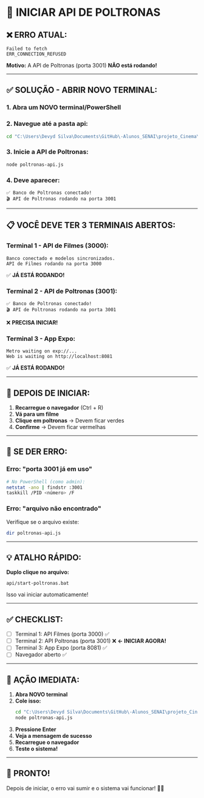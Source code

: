 # 🚨 INICIAR API DE POLTRONAS

## ❌ **ERRO ATUAL:**
```
Failed to fetch
ERR_CONNECTION_REFUSED
```

**Motivo:** A API de Poltronas (porta 3001) **NÃO está rodando!**

---

## ✅ **SOLUÇÃO - ABRIR NOVO TERMINAL:**

### **1. Abra um NOVO terminal/PowerShell**

### **2. Navegue até a pasta api:**
```bash
cd "C:\Users\Devyd Silva\Documents\GitHub\-Alunos_SENAI\projeto_Cinema\cinemaLancamento\api"
```

### **3. Inicie a API de Poltronas:**
```bash
node poltronas-api.js
```

### **4. Deve aparecer:**
```
✅ Banco de Poltronas conectado!
🎬 API de Poltronas rodando na porta 3001
```

---

## 📋 **VOCÊ DEVE TER 3 TERMINAIS ABERTOS:**

### **Terminal 1 - API de Filmes (3000):**
```
Banco conectado e modelos sincronizados.
API de Filmes rodando na porta 3000
```
✅ **JÁ ESTÁ RODANDO!**

### **Terminal 2 - API de Poltronas (3001):**
```
✅ Banco de Poltronas conectado!
🎬 API de Poltronas rodando na porta 3001
```
❌ **PRECISA INICIAR!**

### **Terminal 3 - App Expo:**
```
Metro waiting on exp://...
Web is waiting on http://localhost:8081
```
✅ **JÁ ESTÁ RODANDO!**

---

## 🎯 **DEPOIS DE INICIAR:**

1. **Recarregue o navegador** (Ctrl + R)
2. **Vá para um filme**
3. **Clique em poltronas** → Devem ficar verdes
4. **Confirme** → Devem ficar vermelhas

---

## 🐛 **SE DER ERRO:**

### **Erro: "porta 3001 já em uso"**
```bash
# No PowerShell (como admin):
netstat -ano | findstr :3001
taskkill /PID <número> /F
```

### **Erro: "arquivo não encontrado"**
Verifique se o arquivo existe:
```bash
dir poltronas-api.js
```

---

## 💡 **ATALHO RÁPIDO:**

**Duplo clique no arquivo:**
```
api/start-poltronas.bat
```

Isso vai iniciar automaticamente!

---

## ✅ **CHECKLIST:**

- [ ] Terminal 1: API Filmes (porta 3000) ✅
- [ ] Terminal 2: API Poltronas (porta 3001) ❌ **← INICIAR AGORA!**
- [ ] Terminal 3: App Expo (porta 8081) ✅
- [ ] Navegador aberto ✅

---

## 🚀 **AÇÃO IMEDIATA:**

1. **Abra NOVO terminal**
2. **Cole isso:**
   ```bash
   cd "C:\Users\Devyd Silva\Documents\GitHub\-Alunos_SENAI\projeto_Cinema\cinemaLancamento\api"
   node poltronas-api.js
   ```
3. **Pressione Enter**
4. **Veja a mensagem de sucesso**
5. **Recarregue o navegador**
6. **Teste o sistema!**

---

## 🎉 **PRONTO!**

Depois de iniciar, o erro vai sumir e o sistema vai funcionar! 🚀✨



